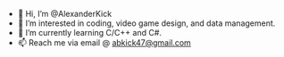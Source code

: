- 👋 Hi, I’m @AlexanderKick
- 👀 I’m interested in coding, video game design, and data management.
- 🌱 I’m currently learning C/C++ and C#.
- 📫 Reach me via email @ abkick47@gmail.com

<!---
AlexanderKick/AlexanderKick is a ✨ special ✨ repository because its `README.md` (this file) appears on your GitHub profile.
You can click the Preview link to take a look at your changes.
--->
